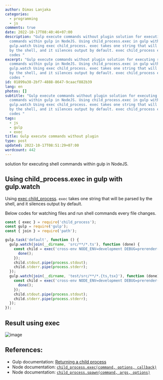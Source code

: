 ```yaml
---
author: Dimas Lanjaka
categories:
  - programming
  - js
comments: true
date: 2022-10-17T08:40:46+07:00
description: "Gulp execute commands without plugin solution for executing shell
  commands within gulp in NodeJS. Using child_process.exec in gulp with
  gulp.watch Using exec child_process. exec takes one string that will be parsed
  by the shell, and it silences output by default. exec child_process exec Below
  codes "
excerpt: "Gulp execute commands without plugin solution for executing shell
  commands within gulp in NodeJS. Using child_process.exec in gulp with
  gulp.watch Using exec child_process. exec takes one string that will be parsed
  by the shell, and it silences output by default. exec child_process exec Below
  codes "
id: 01899a38-2bf7-4888-8647-9caacf882b39
lang: en
photos: []
subtitle: "Gulp execute commands without plugin solution for executing shell
  commands within gulp in NodeJS. Using child_process.exec in gulp with
  gulp.watch Using exec child_process. exec takes one string that will be parsed
  by the shell, and it silences output by default. exec child_process exec Below
  codes "
tags:
  - js
  - gulp
  - exec
title: Gulp execute commands without plugin
type: post
updated: 2022-10-17T08:51:29+07:00
wordcount: 442
---
```


solution for executing shell commands within gulp in NodeJS.

## Using child_process.exec in gulp with gulp.watch
Using [exec child_process](https://nodejs.org/api/child_process.html#child_processexeccommand-options-callback). `exec` takes one string that will be parsed by the shell, and it silences output by default.

Below codes for watching files and run shell commands every file changes.

```js
const { exec } = require('child_process');
const gulp = require('gulp');
const { join } = require('path');

gulp.task('default', function () {
  gulp.watch(join(__dirname, 'src/**/*.ts'), function (done) {
    const child = exec('cross-env NODE_ENV=development DEBUG=prerender-it* run-s build test', function () {
      done();
    });
    child.stdout.pipe(process.stdout);
    child.stderr.pipe(process.stderr);
  });
  gulp.watch(join(__dirname, 'test/src/**/*.{ts,tsx}'), function (done) {
    const child = exec('cross-env NODE_ENV=development DEBUG=prerender-it* run-s test-build', function () {
      done();
    });
    child.stdout.pipe(process.stdout);
    child.stderr.pipe(process.stderr);
  });
});
```

## Result using exec
![image](https://user-images.githubusercontent.com/12471057/196072185-f39e2b13-1f0f-49a6-9a98-e3741a20ae7e.png)

References:
-----------

-   Gulp documentation: [Returning a child process](https://gulpjs.com/docs/en/getting-started/async-completion/#returning-a-child-process)
-   Node documentation: [`child_process.exec(command, options, callback)`](https://nodejs.org/api/child_process.html#child_process_child_process_exec_command_options_callback)
-   Node documentation: [`child_process.spawn(command, args, options)`](https://nodejs.org/api/child_process.html#child_process_child_process_spawn_command_args_options)


